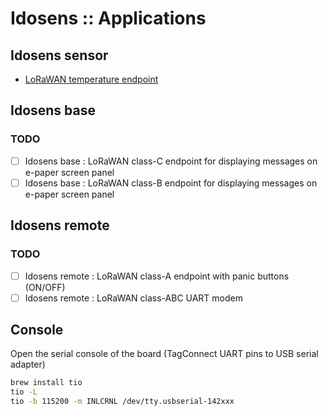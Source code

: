 # Idosens :: Applications

## Idosens sensor
* [LoRaWAN temperature endpoint](./idosens_sensor_lorawan)

## Idosens base

### TODO

* [ ] Idosens base : LoRaWAN class-C endpoint for displaying messages on e-paper screen panel
* [ ] Idosens base : LoRaWAN class-B endpoint for displaying messages on e-paper screen panel

## Idosens remote

### TODO

* [ ] Idosens remote : LoRaWAN class-A endpoint with panic buttons (ON/OFF)
* [ ] Idosens remote : LoRaWAN class-ABC UART modem

## Console

Open the serial console of the board (TagConnect UART pins to USB serial adapter)
```bash
brew install tio
tio -L
tio -b 115200 -m INLCRNL /dev/tty.usbserial-142xxx
```
